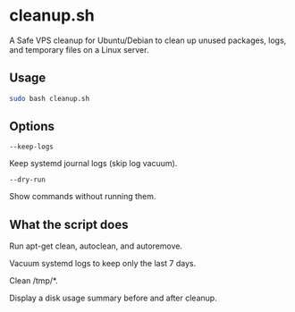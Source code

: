 # cleanup.sh

A Safe VPS cleanup for Ubuntu/Debian to clean up unused packages, logs, and temporary files on a Linux server.

## Usage

```bash
sudo bash cleanup.sh
```

## Options

```
--keep-logs
````
Keep systemd journal logs (skip log vacuum).

```
--dry-run
```
Show commands without running them.


## What the script does

Run apt-get clean, autoclean, and autoremove.

Vacuum systemd logs to keep only the last 7 days.

Clean /tmp/*.

Display a disk usage summary before and after cleanup.
